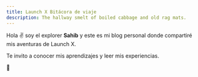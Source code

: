 ```yaml
---
title: Launch X Bitácora de viaje
description: The hallway smelt of boiled cabbage and old rag mats.
---
```


Hola ✌️  soy el explorer **Sahib** y este es mi blog personal donde compartiré mis aventuras de Launch X.

Te invito a conocer mis aprendizajes y leer mis experiencias.

🚀
